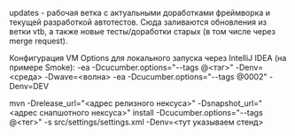updates - рабочая ветка с актуальными доработками фреймворка и текущей разработкой автотестов.
Сюда заливаются обновления из ветки vtb, а также новые тесты/доработки старых (в том числе через merge request).

Конфигурация VM Options для локального запуска через IntelliJ IDEA (на примере Smoke):
-ea -Dcucumber.options="--tags @<тэг>" -Denv=<среда> -Dwave=<волна>
-ea -Dcucumber.options="--tags @0002" -Denv=DEV


mvn -Drelease_url="<адрес релизного нексуса>" -Dsnapshot_url="<адрес снапшотного нексуса>" install -Dcucumber.options="--tags @<тег>" -s src/settings/settings.xml -Denv=<тут указываем стенд>
